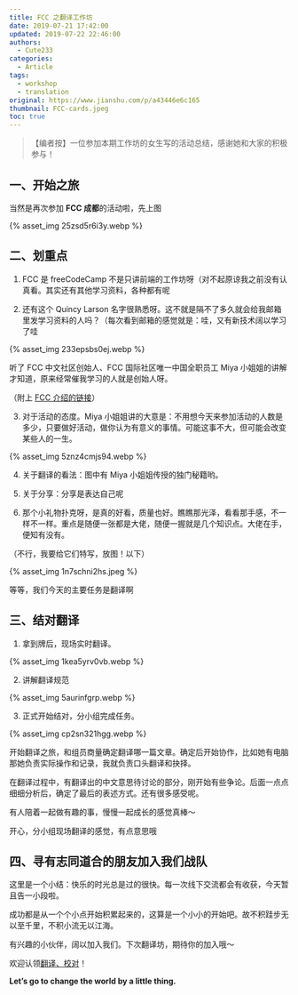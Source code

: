 ```yaml
---
title: FCC 之翻译工作坊
date: 2019-07-21 17:42:00
updated: 2019-07-22 22:46:00
authors:
  - Cute233
categories:
  - Article
tags:
  - workshop
  - translation
original: https://www.jianshu.com/p/a43446e6c165
thumbnail: FCC-cards.jpeg
toc: true
---
```


> 【编者按】一位参加本期工作坊的女生写的活动总结，感谢她和大家的积极参与！

<!-- more -->

## 一、开始之旅

当然是再次参加 **FCC 成都**的活动啦，先上图

{% asset_img 25zsd5r6i3y.webp %}

## 二、划重点

1. FCC 是 freeCodeCamp 不是只讲前端的工作坊呀（对不起原谅我之前没有认真看。其实还有其他学习资料，各种都有呢

2. 还有这个 Quincy Larson 名字很熟悉呀。这不就是隔不了多久就会给我邮箱里发学习资料的人吗？（每次看到邮箱的感觉就是：哇，又有新技术阔以学习了哇

{% asset_img 233epsbs0ej.webp %}

听了 FCC 中文社区创始人、FCC 国际社区唯一中国全职员工 Miya 小姐姐的讲解才知道，原来经常催我学习的人就是创始人呀。

（附上 [FCC 介绍的链接][1]）

3. 对于活动的态度。Miya 小姐姐讲的大意是：不用想今天来参加活动的人数是多少，只要做好活动，做你认为有意义的事情。可能这事不大，但可能会改变某些人的一生。

{% asset_img 5znz4cmjs94.webp %}

4. 关于翻译的看法：图中有 Miya 小姐姐传授的独门秘籍哟。

5. 关于分享：分享是表达自己呢

6. 那个小礼物扑克呀，是真的好看，质量也好。瞧瞧那光泽，看看那手感，不一样不一样。重点是随便一张都是大佬，随便一握就是几个知识点。大佬在手，便知有没有。

（不行，我要给它们特写，放图！以下）

{% asset_img 1n7schni2hs.jpeg %}

等等，我们今天的主要任务是翻译啊

## 三、结对翻译

1. 拿到牌后，现场实时翻译。

{% asset_img 1kea5yrv0vb.webp %}

2. 讲解翻译规范

{% asset_img 5aurinfgrp.webp %}

3. 正式开始结对，分小组完成任务。

{% asset_img cp2sn321hgg.webp %}

开始翻译之旅，和组员商量确定翻译哪一篇文章。确定后开始协作，比如她有电脑那她负责实际操作和记录，我就负责口头翻译和抉择。

在翻译过程中，有翻译出的中文意思待讨论的部分，刚开始有些争论。后面一点点细细分析后，确定了最后的表述方式。还有很多感受呢。

有人陪着一起做有趣的事，慢慢一起成长的感觉真棒～

开心，分小组现场翻译的感觉，有点意思哦

## 四、寻有志同道合的朋友加入我们战队

这里是一个小结：快乐的时光总是过的很快。每一次线下交流都会有收获，今天暂且告一小段啦。

成功都是从一个个小点开始积累起来的，这算是一个小小的开始吧。故不积跬步无以至千里，不积小流无以江海。

有兴趣的小伙伴，阔以加入我们。下次翻译坊，期待你的加入哦～

欢迎认领[翻译、校对][2]！

**Let’s go to change the world by a little thing.**

[1]: https://chinese.freecodecamp.org/forum/t/freecodecamp-org/250
[2]: https://github.com/freeCodeCamp/news-translation/issues
